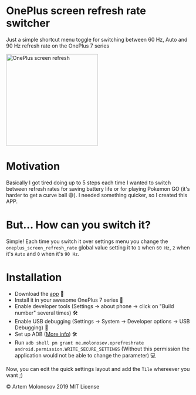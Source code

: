 # OnePlus screen refresh rate switcher

Just a simple shortcut menu toggle for switching between 60 Hz, Auto and 90 Hz refresh rate on the OnePlus 7 series

<img src="https://github.com/ti0ma/oneplus-screen-shortcut/raw/master/capture.jpg" width="250" alt="OnePlus screen refresh" />

# Motivation

Basically I got tired doing up to 5 steps each time I wanted to switch between refresh rates for saving battery life or for playing Pokemon GO (it's harder to get a curve ball 😅). I needed something quicker, so I created this APP.

# But... How can you switch it?

Simple! Each time you switch it over settings menu you change the `oneplus_screen_refresh_rate` global value setting it to `1` when `60 Hz`, `2` when it's `Auto` and `0` when it's `90 Hz`.

# Installation

- Download the [app](https://github.com/ti0ma/oneplus-screen-shortcut/releases/download/v1.0/OnePlusRefreshRateSwitch.apk) 🚀
- Install it in your awesome OnePlus 7 series 🤩
- Enable developer tools (Settings -> about phone -> click on "Build number" several times) 🛠
- Enable USB debugging (Settings -> System -> Developer options -> USB Debugging) 🔬
- Set up ADB ([More info](https://www.xda-developers.com/quickly-install-adb/)) 🛠
- Run `adb shell pm grant me.molonosov.oprefreshrate android.permission.WRITE_SECURE_SETTINGS` (Without this permission the application would not be able to change the parameter) 💻

Now, you can edit the quick settings layout and add the `Tile` whereever you want ;)

© Artem Molonosov 2019
MIT License
